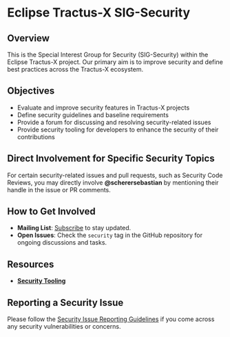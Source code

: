 # Eclipse Tractus-X SIG-Security

## Overview

This is the Special Interest Group for Security (SIG-Security) within the Eclipse Tractus-X project. Our primary aim is to improve security and define best practices across the Tractus-X ecosystem.

## Objectives

- Evaluate and improve security features in Tractus-X projects
- Define security guidelines and baseline requirements
- Provide a forum for discussing and resolving security-related issues
- Provide security tooling for developers to enhance the security of their contributions

## Direct Involvement for Specific Security Topics

For certain security-related issues and pull requests, such as Security Code Reviews, you may directly involve **@scherersebastian** by mentioning their handle in the issue or PR comments.

## How to Get Involved

- **Mailing List**: [Subscribe](https://accounts.eclipse.org/mailing-list/tractusx-dev) to stay updated.
- **Open Issues**: Check the `security` tag in the GitHub repository for ongoing discussions and tasks.

## Resources

- [**Security Tooling**](https://github.com/eclipse-tractusx/sig-security/blob/main/security-tooling.md)

## Reporting a Security Issue

Please follow the [Security Issue Reporting Guidelines](https://eclipse-tractusx.github.io/docs/release/trg-7/trg-7-01#security-file) if you come across any security vulnerabilities or concerns.
